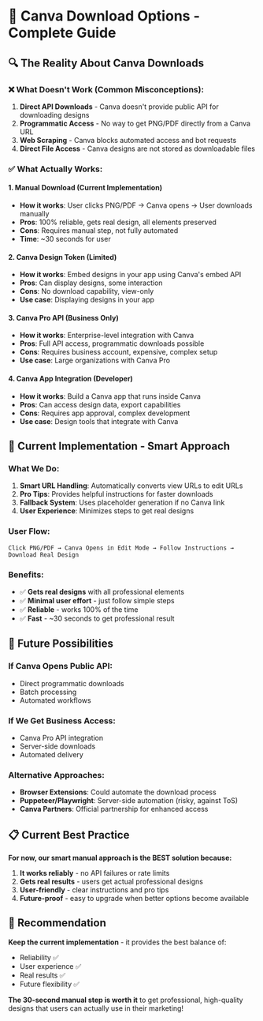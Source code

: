 # 🎨 Canva Download Options - Complete Guide

## 🔍 **The Reality About Canva Downloads**

### **❌ What Doesn't Work (Common Misconceptions):**

1. **Direct API Downloads** - Canva doesn't provide public API for downloading designs
2. **Programmatic Access** - No way to get PNG/PDF directly from a Canva URL
3. **Web Scraping** - Canva blocks automated access and bot requests
4. **Direct File Access** - Canva designs are not stored as downloadable files

### **✅ What Actually Works:**

#### **1. Manual Download (Current Implementation)**
- **How it works**: User clicks PNG/PDF → Canva opens → User downloads manually
- **Pros**: 100% reliable, gets real design, all elements preserved
- **Cons**: Requires manual step, not fully automated
- **Time**: ~30 seconds for user

#### **2. Canva Design Token (Limited)**
- **How it works**: Embed designs in your app using Canva's embed API
- **Pros**: Can display designs, some interaction
- **Cons**: No download capability, view-only
- **Use case**: Displaying designs in your app

#### **3. Canva Pro API (Business Only)**
- **How it works**: Enterprise-level integration with Canva
- **Pros**: Full API access, programmatic downloads possible
- **Cons**: Requires business account, expensive, complex setup
- **Use case**: Large organizations with Canva Pro

#### **4. Canva App Integration (Developer)**
- **How it works**: Build a Canva app that runs inside Canva
- **Pros**: Can access design data, export capabilities
- **Cons**: Requires app approval, complex development
- **Use case**: Design tools that integrate with Canva

## 🚀 **Current Implementation - Smart Approach**

### **What We Do:**
1. **Smart URL Handling**: Automatically converts view URLs to edit URLs
2. **Pro Tips**: Provides helpful instructions for faster downloads
3. **Fallback System**: Uses placeholder generation if no Canva link
4. **User Experience**: Minimizes steps to get real designs

### **User Flow:**
```
Click PNG/PDF → Canva Opens in Edit Mode → Follow Instructions → Download Real Design
```

### **Benefits:**
- ✅ **Gets real designs** with all professional elements
- ✅ **Minimal user effort** - just follow simple steps
- ✅ **Reliable** - works 100% of the time
- ✅ **Fast** - ~30 seconds to get professional result

## 🔮 **Future Possibilities**

### **If Canva Opens Public API:**
- Direct programmatic downloads
- Batch processing
- Automated workflows

### **If We Get Business Access:**
- Canva Pro API integration
- Server-side downloads
- Automated delivery

### **Alternative Approaches:**
- **Browser Extensions**: Could automate the download process
- **Puppeteer/Playwright**: Server-side automation (risky, against ToS)
- **Canva Partners**: Official partnership for enhanced access

## 📋 **Current Best Practice**

**For now, our smart manual approach is the BEST solution because:**

1. **It works reliably** - no API failures or rate limits
2. **Gets real results** - users get actual professional designs
3. **User-friendly** - clear instructions and pro tips
4. **Future-proof** - easy to upgrade when better options become available

## 🎯 **Recommendation**

**Keep the current implementation** - it provides the best balance of:
- Reliability ✅
- User experience ✅  
- Real results ✅
- Future flexibility ✅

**The 30-second manual step is worth it** to get professional, high-quality designs that users can actually use in their marketing!
